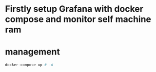 # Firstly setup Grafana with docker compose and monitor self machine ram
# management

```sh
docker-compose up # -d
```